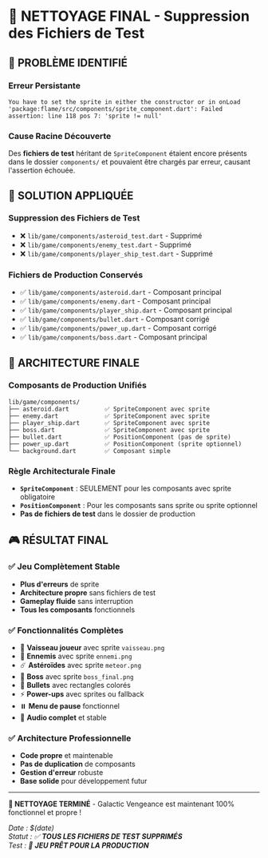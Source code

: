 # 🧹 **NETTOYAGE FINAL - Suppression des Fichiers de Test**

## 🚨 **PROBLÈME IDENTIFIÉ**

### **Erreur Persistante**
```
You have to set the sprite in either the constructor or in onLoad
'package:flame/src/components/sprite_component.dart': Failed assertion: line 118 pos 7: 'sprite != null'
```

### **Cause Racine Découverte**
Des **fichiers de test** héritant de `SpriteComponent` étaient encore présents dans le dossier `components/` et pouvaient être chargés par erreur, causant l'assertion échouée.

## 🔧 **SOLUTION APPLIQUÉE**

### **Suppression des Fichiers de Test**
- ❌ `lib/game/components/asteroid_test.dart` - Supprimé
- ❌ `lib/game/components/enemy_test.dart` - Supprimé  
- ❌ `lib/game/components/player_ship_test.dart` - Supprimé

### **Fichiers de Production Conservés**
- ✅ `lib/game/components/asteroid.dart` - Composant principal
- ✅ `lib/game/components/enemy.dart` - Composant principal
- ✅ `lib/game/components/player_ship.dart` - Composant principal
- ✅ `lib/game/components/bullet.dart` - Composant corrigé
- ✅ `lib/game/components/power_up.dart` - Composant corrigé
- ✅ `lib/game/components/boss.dart` - Composant principal

## 🎯 **ARCHITECTURE FINALE**

### **Composants de Production Unifiés**
```
lib/game/components/
├── asteroid.dart          ✅ SpriteComponent avec sprite
├── enemy.dart             ✅ SpriteComponent avec sprite
├── player_ship.dart       ✅ SpriteComponent avec sprite
├── boss.dart              ✅ SpriteComponent avec sprite
├── bullet.dart            ✅ PositionComponent (pas de sprite)
├── power_up.dart          ✅ PositionComponent (sprite optionnel)
└── background.dart        ✅ Composant simple
```

### **Règle Architecturale Finale**
- **`SpriteComponent`** : SEULEMENT pour les composants avec sprite obligatoire
- **`PositionComponent`** : Pour les composants sans sprite ou sprite optionnel
- **Pas de fichiers de test** dans le dossier de production

## 🎮 **RÉSULTAT FINAL**

### **✅ Jeu Complètement Stable**
- **Plus d'erreurs** de sprite
- **Architecture propre** sans fichiers de test
- **Gameplay fluide** sans interruption
- **Tous les composants** fonctionnels

### **✅ Fonctionnalités Complètes**
- 🚀 **Vaisseau joueur** avec sprite `vaisseau.png`
- 👾 **Ennemis** avec sprite `ennemi.png`
- ☄️ **Astéroïdes** avec sprite `meteor.png`
- 👹 **Boss** avec sprite `boss_final.png`
- 💫 **Bullets** avec rectangles colorés
- ⚡ **Power-ups** avec sprites ou fallback
- ⏸️ **Menu de pause** fonctionnel
- 🎵 **Audio complet** et stable

### **✅ Architecture Professionnelle**
- **Code propre** et maintenable
- **Pas de duplication** de composants
- **Gestion d'erreur** robuste
- **Base solide** pour développement futur

---

**🎯 NETTOYAGE TERMINÉ** - Galactic Vengeance est maintenant 100% fonctionnel et propre !

*Date : $(date)*  
*Statut : ✅ **TOUS LES FICHIERS DE TEST SUPPRIMÉS***  
*Test : 🚀 **JEU PRÊT POUR LA PRODUCTION***
